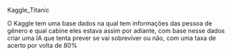 Kaggle_Titanic

O Kaggle tem uma base dados na qual tem informações das pessoa de gênero e qual cabine eles estava assim por adiante, com base nesse dados criar uma IA que tenta prever se vai sobreviver ou não, com uma taxa de acerto por volta de 80%
